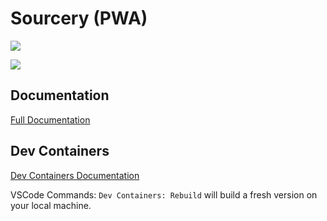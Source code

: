 # Sourcery (PWA)

![](https://github.com/GreenhouseStudios/sourcery-web-app/workflows/Deploy%20to%20Dev/badge.svg)

![](https://github.com/GreenhouseStudios/sourcery-web-app/workflows/Deploy%20to%20Production/badge.svg)


## Documentation
[Full Documentation](https://github.com/GreenhouseStudios/sourcery-web-app/wiki)

## Dev Containers

[Dev Containers Documentation](https://code.visualstudio.com/docs/devcontainers/tutorial)

VSCode Commands: `Dev Containers: Rebuild` will build a fresh version on your local machine.